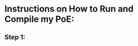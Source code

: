 <title> PROG6212 PoE Part 1: Student Study Managent System.</title>
<h1> <b> Instructions on How to Run and Compile my PoE: </b></h1>
<h2> Step 1:</h2>
